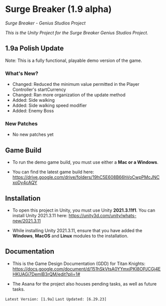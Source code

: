 # Surge Breaker (1.9 alpha)
 *Surge Breaker - Genius Studios Project*
 
*This is the Unity Project for the Surge Breaker Genius Studios Project.*

## 1.9a Polish Update

Note: This is a fully functional, playable demo version of the game.

### What's New?

- Changed: Reduced the minimum value permitted in the Player Controller's startCurrency
- Changed: Ran more organization of the update method
- Added: Side walking
- Added: Side walking speed modifier
- Added: Enemy Boss

### New Patches
- No new patches yet

## Game Build 

- To run the demo game build, you must use either a **Mac or a Windows**.

- You can find the latest game build here: https://drive.google.com/drive/folders/19hC5E608B66hVoCwpPMcJNCxoDy4cAQY

## Installation
- To open this project in Unity, you must use Unity __2021.3.11f1__. You can install Unity 2021.3.11 here: https://unity3d.com/unity/whats-new/2021.3.11

- While installing Unity 2021.3.11, ensure that you have added the **Windows**, **MacOS** and **Linux** modules to the installation. 

## Documentation
- This is the Game Design Documentation (GDD) for Titan Knights: https://docs.google.com/document/d/151hSkVtsA0YYmxjPKl8OPJCGj4EHKUAGi7DemlB3rQM/edit?pli=1# 

- The Asana for the project also houses pending tasks, as well as future tasks.



`Latest Version: [1.9a]`
`Last Updated: [6.29.23]`
